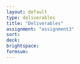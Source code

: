 ```yaml
---
layout: default
type: deliverables
title: "Deliverables"
assignment: "assignment3"
sort:
deck:
brightspace:
formsum:
---
```

